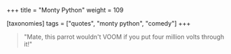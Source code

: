 +++
title = "Monty Python"
weight = 109

[taxonomies]
tags = ["quotes", "monty python", "comedy"]
+++

> "Mate, this parrot wouldn't VOOM if you put four million volts through it!"
